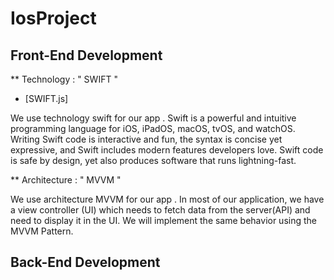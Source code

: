 # IosProject 



## Front-End Development

** Technology : " SWIFT "
- [SWIFT.js]

We use technology swift for our app . Swift is a powerful and intuitive programming language for iOS, iPadOS, macOS, tvOS, and watchOS. Writing Swift code is interactive and fun, the syntax is concise yet expressive, and Swift includes modern features developers love. Swift code is safe by design, yet also produces software that runs lightning-fast.

** Architecture : " MVVM "

We use architecture MVVM for our app . In most of our application, we have a view controller (UI) which needs to fetch data from the server(API) and need to display it in the UI. We will implement the same behavior using the MVVM Pattern.




## Back-End Development

